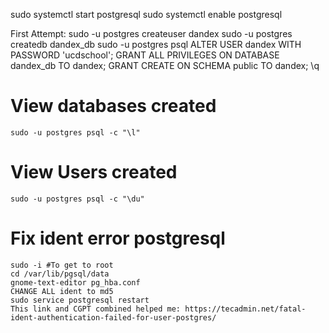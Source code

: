 sudo systemctl start postgresql
sudo systemctl enable postgresql

First Attempt: 
    sudo -u postgres createuser dandex
    sudo -u postgres createdb dandex_db
    sudo -u postgres psql
    ALTER USER dandex WITH PASSWORD 'ucdschool';
    GRANT ALL PRIVILEGES ON DATABASE dandex_db TO dandex;
    GRANT CREATE ON SCHEMA public TO dandex;
    \q
    
    
# View databases created
    sudo -u postgres psql -c "\l"
    
# View Users created
    sudo -u postgres psql -c "\du"

# Fix ident error postgresql
    sudo -i #To get to root
    cd /var/lib/pgsql/data
    gnome-text-editor pg_hba.conf
    CHANGE ALL ident to md5
    sudo service postgresql restart 
    This link and CGPT combined helped me: https://tecadmin.net/fatal-ident-authentication-failed-for-user-postgres/ 
    
